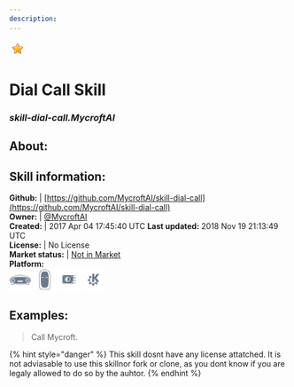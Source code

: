 ```yaml
---    
description:   
---    
```

![](../.gitbook/assets/star.png)  
# Dial Call Skill  
### _skill-dial-call.MycroftAI_  
## About:  


## Skill information:  
**Github:** | [https://github.com/MycroftAI/skill-dial-call](https://github.com/MycroftAI/skill-dial-call)  
**Owner:** | [@MycroftAI](https://github.com/MycroftAI)  
**Created:** | 2017 Apr 04 17:45:40 UTC  **Last updated:** 2018 Nov 19 21:13:49 UTC  
**License:** | No License  
**Market status:** | [Not in Market](https://market.mycroft.ai/skill/)  
**Platform:**  
 ![](../.gitbook/assets/mark-1-icon.png)  ![](../.gitbook/assets/mark-2-icon.png)  ![](../.gitbook/assets/picroft-icon.png)  ![](../.gitbook/assets/kde.png)   
## Examples:  
> Call Mycroft.  
  
{% hint style="danger" %}
This skill dosnt have any license attatched. It is not adviasable to use this skillnor fork or clone, as you dont know if you are legaly allowed to do so by the auhtor.
{% endhint %}
